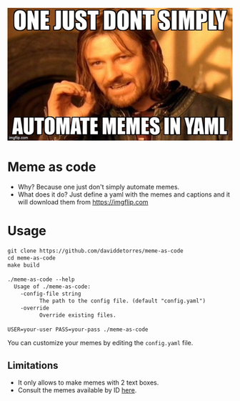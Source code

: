 <p align="center"><img  src="images/one-just-dont-simply-automates.jpg"></p>


# Meme as code
* Why? Because one just don't simply automate memes. 
* What does it do? Just define a yaml with the memes and captions and it will download them from https://imgflip.com


# Usage
```
git clone https://github.com/daviddetorres/meme-as-code
cd meme-as-code
make build

./meme-as-code --help
  Usage of ./meme-as-code:
    -config-file string
          The path to the config file. (default "config.yaml")
    -override
          Override existing files.

USER=your-user PASS=your-pass ./meme-as-code
```

You can customize your memes by editing the `config.yaml` file.

## Limitations
* It only allows to make memes with 2 text boxes.
* Consult the memes available by ID [here](https://imgflip.com/popular_meme_ids). 

